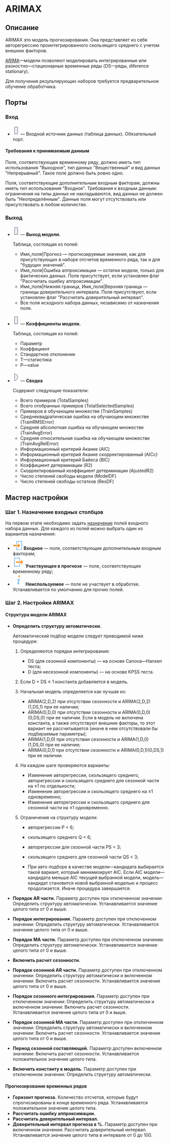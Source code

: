 # ARIMAX

## Описание

ARIMAX это модель прогнозирования. Она представляет из себя авторегрессию проинтегрированного скользящего среднего с учетом внешних факторов.

[ARIMA](https://ru.wikipedia.org/wiki/ARIMA)—модели позволяют моделировать интегрированные или разностно—стационарные временные ряды (DS—ряды, diference stationary).

Для получения результирующих наборов требуется предварительное обучение обработчика.

## Порты

### Вход

* ![](../../media/app/icons/ports/table-inactive.svg) — Входной источник данных (таблица данных). Обязательный порт.

#### Требования к принимаемым данным

Поле, соответствующее временному ряду, должно иметь тип использования &quot;Выходное&quot;, тип данных &quot;Вещественный&quot;  и вид данных &quot;Непрерывный&quot;. Такое поле должно быть ровно одно.

Поля, соответствующие дополнительным входным факторам, должны иметь тип использования &quot;Входное&quot;. Требования к входным данным: ограничения на типы данных не накладываются, вид данных не должен быть "Неопределённым". Данные поля могут отсутствовать или присутствовать в любом количестве.

### Выход

* ![](../../media/app/icons/ports/table-inactive.svg) — **Выход модели.**

  Таблица, состоящая из полей:

  * Имя\_поля|Прогноз — прогнозируемые значения, как для присутствующих в наборе отсчетов временного ряда, так и для &quot;будущих значений&quot;.
  * Имя\_поля|Ошибка аппроксимации — остатки модели, только для фактических данных. Поле присутствует, если установлен флаг &quot;Рассчитать ошибку аппроксимации&quot;.
  * Имя\_поля|Нижняя граница, Имя\_поля|Верхняя граница — границы доверительного интервала. Поля присутствуют, если установлен флаг &quot;Рассчитать доверительный интервал&quot;.
  * Все поля исходного набора данных, независимо от назначения поля.

* ![](../../media/app/icons/ports/table-inactive.svg) — **Коэффициенты модели.**

  Таблица, состоящая из полей:

  * Параметр
  * Коэффициент
  * Стандартное отклонение
  * T—статистика
  * P—value

* ![](../../media/app/icons/ports/output-variable-inactive.svg) — **Сводка**

  Содержит следующие показатели:

  * Всего примеров (TotalSamples)
  * Всего отобранных примеров (TotalSelectedSamples)
  * Примеров в обучающем множестве (TrainSamples)
  * Среднеквадратическая ошибка на обучающем множестве (TrainRMSError)
  * Средняя абсолютная ошибка на обучающем множестве (TrainAvgError)
  * Средняя относительная ошибка на обучающем множестве (TrainAvgRelError)
  * Информационный критерий Акаике (AIC)
  * Информационный критерий Акаике скорректированный (AICc)
  * Информационный критерий Байеса (BIC)
  * Коэффициент детерминации (R2)
  * Скорректированный коэффициент детерминации (AjustedR2)
  * Число степеней свободы модели (ModelDF)
  * Число степеней свободы остатков (ResDF)

## Мастер настройки

### Шаг 1. Назначение входных столбцов

На первом этапе необходимо задать [назначение](../../data/datasetfieldoptions.md) полей входного набора данных.
Для каждого из полей можно выбрать один из вариантов назначения:

* ![](../../media/app/icons/toolbar-18/used-1.svg) **Входное** — поля, соответствующие дополнительным входным факторам;
* ![](../../media/app/icons/toolbar-18/used-2.svg) **Участвующее в прогнозе** — поле, соответствующее временному ряду;
* ![](../../media/app/processors/substitution-03.svg) **Неиспользуемое** — поле не участвует в обработке. Устанавливается по умолчанию для прочих полей.

### Шаг 2. Настройки ARIMAX

#### Структура модели ARIMAX

* **Определить структуру автоматически.**

  Автоматический подбор модели следует приводимой ниже процедуре:

  1. Определяются порядки интегрирования:
      * DS (для сезонной компоненты) — на основе Canova—Hansen теста;
      * D (для несезонной компоненты) — на основе KPSS теста.
  1. Если D + DS ≤ 1 константа добавляется в модель.
  1. Начальная модель определяется как лучшая из:
      * ARIMA(2,D,2) при отсутствии сезонности и ARIMA(2,D,2)(1,DS,1) при ее наличии;
      * ARIMA(0,D,0) при отсутствии сезонности и ARIMA(0,D,0)(0,DS,0) при ее наличии. Если в модель не включена константа, а также отсутствуют внешние факторы, то этот вариант не рассчитывается (иначе в нем отсутствовали бы подбираемые параметры);
      * ARIMA(1,D,0) при отсутствии сезонности и ARIMA(1,D,0)(1,DS,0) при ее наличии;
      * ARIMA(0,D,1) при отсутствии сезонности и ARIMA(0,D,1)(0,DS,1) при ее наличии.
  1. На каждом шаге проверяются варианты:
      * Изменение авторегрессии, скользящего среднего, авторегрессии  и скользящего среднего  для сезонной части на ±1 по отдельности;
      * Изменение авторегрессии и скользящего среднего на ±1 одновременно;
      * Изменение авторегрессии  и скользящего среднего  для сезонной части на ±1 одновременно.

  1. Ограничения на структуру модели:
      * авторегрессии P &lt; 6;
      * скользящего среднего Q &lt; 6;
      * авторегрессии для сезонной части PS &lt; 3;
      * скользящего среднего  для сезонной части QS &lt; 3;

      * При авто подборе в качестве модели—кандидата выбирается такой вариант, который минимизирует AIC. Если AIC модели—кандидата меньше AIC текущей выбранной модели, модель—кандидат становится новой выбранной моделью и процесс продолжается. Иначе процедура завершается.

* **Порядок AR части.** Параметр доступен при отключенном значении: Определить структуру автоматически. Устанавливается значение целого типа от 0 и выше.
* **Порядок интегрирования.** Параметр доступен при отключенном значении: Определить структуру автоматически. Устанавливается значение целого типа от 0 и выше.
* **Порядок MA части.** Параметр доступен при отключенном значении: Определить структуру автоматически. Устанавливается значение целого типа от 0 и выше.
* **Включить расчет сезонности.**
* **Порядок сезонной AR части.** Параметр доступен при отключенном значении: Определить структуру автоматически и включенном значении: Включить расчет сезонности. Устанавливается значение целого типа от 0 и выше.
* **Порядок сезонного  интегрирования.** Параметр доступен при отключенном значении: Определить структуру автоматически и включенном значении: Включить расчет сезонности. Устанавливается значение целого типа от 0 и выше.
* **Порядок сезонной MA части.** Параметр доступен при отключенном значении: Определить структуру автоматически и включенном значении: Включить расчет сезонности. Устанавливается значение целого типа от 0 и выше.
* **Период сезонной составляющей.** Параметр доступен включенном значении: Включить расчет сезонности. Устанавливается положительное значение целого типа.
* **Включить константу в модель.** Параметр доступен при отключенном значении: Определить структуру автоматически.

#### Прогнозирование временных рядов

* **Горизонт прогноза.** Количество отсчетов, которые будут спрогнозированы в конце временного ряда. Устанавливается положительное значение целого типа.
* **Рассчитать ошибку аппроксимации.**
* **Рассчитать доверительный интервал.**
* **Доверительный интервал прогноза в %.** Параметр доступен при включенном значении: Рассчитать доверительный интервал. Устанавливается значение целого типа в интервале от 0 до 100.
